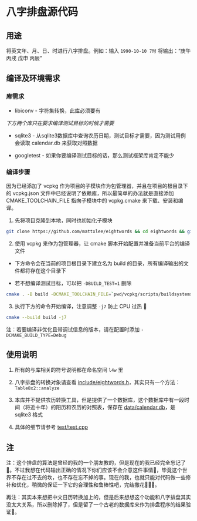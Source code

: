 # 八字排盘源代码

## 用途

将英文年、月、日、时进行八字排盘。例如：输入 `1990-10-10 7时` 将输出：“庚午 丙戌 戊申 丙辰”

## 编译及环境需求

### 库需求

* libiconv - 字符集转换，此库必须要有

*下方两个库只在要求编译测试目标的时候才需要*

* sqlite3 - 从sqlite3数据库中查询农历日期，测试目标才需要，因为测试用例会读取 calendar.db 来获取对照数据

* googletest - 如果你要编译测试目标的话，那么测试框架库肯定不能少

### 编译步骤

因为已经添加了 vcpkg 作为项目的子模块作为包管理器，并且在项目的根目录下的 vcpkg.json 文件中已经说明了依赖库，所以最简单的办法就是直接添加 CMAKE_TOOLCHAIN_FILE 指向子模块中的 vcpkg.cmake 来下载、安装和编译。

1. 先将项目克隆到本地，同时也初始化子模块

```bash
git clone https://github.com/mattxlee/eightwords && cd eightwords && git submodule update --init
```

2. 使用 vcpkg 来作为包管理器，让 cmake 脚本开始配置并准备当前平台的编译文件

  * 下方命令会在当前的项目根目录下建立名为 build 的目录，所有编译输出的文件都将存在这个目录下

  * 若不想编译测试目标，可以把 `-DBUILD_TEST=1` 删除

```bash
cmake . -B build -DCMAKE_TOOLCHAIN_FILE=`pwd/vcpkg/scripts/buildsystems/vcpkg.cmake -DBUILD_TEST=1
```

3. 执行下方的命令开始编译，注意调整 `-j7` 防止 CPU 过热 🙈

```bash
cmake --build build -j7
```

注：若要编译非优化且带调试信息的版本，请在配置时添加 `-DCMAKE_BUILD_TYPE=Debug`

## 使用说明

1. 所有的与库相关的符号说明都在命名空间 `l4w` 里

2. 八字排盘的转换对象请查看 [include/eightwords.h](include/eightwords.h)，其实只有一个方法：`Table8x2::analyze`

3. 本库并不提供农历转换工具，但是提供了一个数据库，这个数据库中有一段时间（将近十年）的阳历和农历的对照表，保存在 [data/calendar.db](data/calendar.db)，是 sqlite3 格式

4. 具体的细节请参考 [test/test.cpp](test/test.cpp)

## 注

注：这个排盘的算法是曾经的我的一个朋友教的，但是现在的我已经完全忘记了🫠。不过我想在代码输出正确的情况下你们应该不会介意这件事情🙂，毕竟这个世界不存在过不去的坎，也不存在忘不掉的事。现在的我，也就只能对代码做一些修补和优化，稍微的保证一下它的合理性和鲁棒性吧，完结撒花👏🎉🎉。

再注：其实本来想把中文日历转换加上的，但是后来想想这个功能和八字排盘其实没太大关系，所以删除掉了，但是留了一个古老的数据库来作为排盘程序的结果验证👏。
